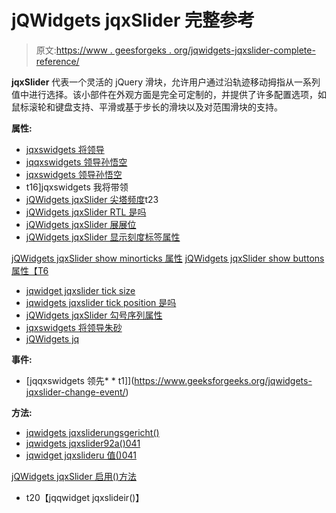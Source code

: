 # jQWidgets jqxSlider 完整参考

> 原文:[https://www . geesforgeks . org/jqwidgets-jqxslider-complete-reference/](https://www.geeksforgeeks.org/jqwidgets-jqxslider-complete-reference/)

**jqxSlider** 代表一个灵活的 jQuery 滑块，允许用户通过沿轨迹移动拇指从一系列值中进行选择。该小部件在外观方面是完全可定制的，并提供了许多配置选项，如鼠标滚轮和键盘支持、平滑或基于步长的滑块以及对范围滑块的支持。

**属性:**

*   [jqxswidgets 将领导](https://www.geeksforgeeks.org/jqwidgets-jqxslider-buttonsposition-property/)
*   [jqqxswidgets 领导孙悟空](https://www.geeksforgeeks.org/jqwidgets-jqxslider-disabled-property/)
*   [jqxswidgets 领导孙悟空](https://www.geeksforgeeks.org/jqwidgets-jqxslider-height-property/)
*   t16]jqxswidgets 我将带领
*   [jQWidgets jqxSlider 尖塔频度](https://www.geeksforgeeks.org/jqwidgets-jqxslider-minorticksfrequency-property/)t23
*   [jQWidgets jqxSlider RTL 是吗](https://www.geeksforgeeks.org/jqwidgets-jqxslider-rtl-property/)
*   [jQWidgets jqxSlider 展展位](https://www.geeksforgeeks.org/jqwidgets-jqxslider-showrange-property/)
*   [jQWidgets jqxSlider 显示刻度标签属性](https://www.geeksforgeeks.org/jqwidgets-jqxslider-showticklabels-property/)

[jQWidgets jqxSlider show minorticks 属性](https://www.geeksforgeeks.org/jqwidgets-jqxslider-showminorticks-property/)
[jQWidgets jqxSlider show buttons 属性【T6](https://www.geeksforgeeks.org/jqwidgets-jqxslider-showbuttons-property/)
*   [jqwidget jqxslider tick size](https://www.geeksforgeeks.org/jqwidgets-jqxslider-ticksize-property/)
*   [jqwidgets jqxslider tick position 是吗](https://www.geeksforgeeks.org/jqwidgets-jqxslider-ticksposition-property/)
*   [jQWidgets jqxSlider 勾号序列属性](https://www.geeksforgeeks.org/jqwidgets-jqxslider-ticksfrequency-property/)
*   [jqxswidgets 将领导朱砂](https://www.geeksforgeeks.org/jqwidgets-jqxslider-tooltip-property/)
*   [jQWidgets jq](https://www.geeksforgeeks.org/jqwidgets-jqxslider-tooltipposition-property/)

**事件:**

*   [jqqxswidgets 领先* * t1]](https://www.geeksforgeeks.org/jqwidgets-jqxslider-change-event/)

**方法:**

*   [jqwidgets jqxsliderungsgericht()](https://www.geeksforgeeks.org/jqwidgets-jqxslider-destroy-method/)
*   [jqwidgets jqxslider92a()041](https://www.geeksforgeeks.org/jqwidgets-jqxslider-disable-method/)
*   [jqwidget jqxslideru 值()041](https://www.geeksforgeeks.org/jqwidgets-jqxslider-decrementvalue-method/)

[jQWidgets jqxSlider 启用()方法](https://www.geeksforgeeks.org/jqwidgets-jqxslider-enable-method/)
*   t20【jqqwidget jqxslideir()】